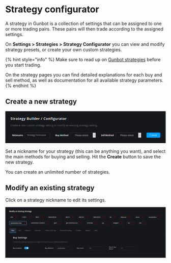 # Strategy configurator

A strategy in Gunbot is a collection of settings that can be assigned to one or more trading pairs. These pairs will then trade according to the assigned settings.

On **Settings &gt; Strategies &gt; Strategy Configurator** you can view and modify strategy presets, or create your own custom strategies.

{% hint style="info" %}
Make sure to read up on [Gunbot strategies](../../trading-strategy-options/about-gunbot-strategies/) before you start trading.

On the strategy pages you can find detailed explanations for each buy and sell method, as well as documentation for all available strategy parameters.
{% endhint %}

## Create a new strategy

![](../../.gitbook/assets/image%20%2834%29.png)

Set a nickname for your strategy \(this can be anything you want\), and select the main methods for buying and selling. Hit the **Create** button to save the new strategy.  
  
You can create an unlimited number of strategies.

 

## Modify an existing strategy

Click on a strategy nickname to edit its settings.

![](../../.gitbook/assets/image%20%2821%29.png)

